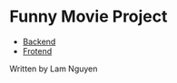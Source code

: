 # Funny Movie Project

- [Backend](backend/README.md)
- [Frotend](frontend/README.md)

Written by Lam Nguyen